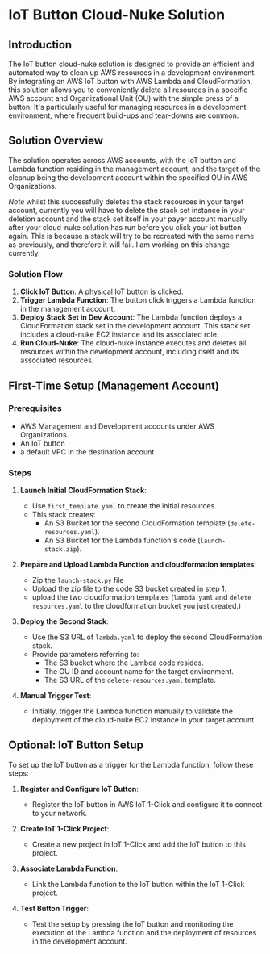 
# IoT Button Cloud-Nuke Solution

## Introduction

The IoT button cloud-nuke solution is designed to provide an efficient and automated way to clean up AWS resources in a development environment. By integrating an AWS IoT button with AWS Lambda and CloudFormation, this solution allows you to conveniently delete all resources in a specific AWS account and Organizational Unit (OU) with the simple press of a button. It's particularly useful for managing resources in a development environment, where frequent build-ups and tear-downs are common.

## Solution Overview

The solution operates across AWS accounts, with the IoT button and Lambda function residing in the management account, and the target of the cleanup being the development account within the specified OU in AWS Organizations.

*Note* whilst this successfully deletes the stack resources in your target account, currently you will have to delete the stack set instance in your deletion account and the stack set itself in your payer account manually after your cloud-nuke solution has run before you click your iot button again. This is because a stack will try to be recreated with the same name as previously, and therefore it will fail. I am working on this change currently.

### Solution Flow

1. **Click IoT Button**: A physical IoT button is clicked.
2. **Trigger Lambda Function**: The button click triggers a Lambda function in the management account.
3. **Deploy Stack Set in Dev Account**: The Lambda function deploys a CloudFormation stack set in the development account. This stack set includes a cloud-nuke EC2 instance and its associated role.
4. **Run Cloud-Nuke**: The cloud-nuke instance executes and deletes all resources within the development account, including itself and its associated resources.

## First-Time Setup (Management Account)

### Prerequisites

- AWS Management and Development accounts under AWS Organizations.
- An IoT button
- a default VPC in the destination account

### Steps
1. **Launch Initial CloudFormation Stack**:
   - Use `first_template.yaml` to create the initial resources.
   - This stack creates:
     - An S3 Bucket for the second CloudFormation template (`delete-resources.yaml`).
     - An S3 Bucket for the Lambda function's code (`launch-stack.zip`).

2. **Prepare and Upload Lambda Function and cloudformation templates**:
   - Zip the `launch-stack.py` file
   - Upload the zip file to the code S3 bucket created in step 1.
   - upload the two cloudformation templates (`lambda.yaml` and `delete resources.yaml` to the cloudformation bucket you just created.)

3. **Deploy the Second Stack**:
   - Use the S3 URL of `lambda.yaml` to deploy the second CloudFormation stack.
   - Provide parameters referring to:
     - The S3 bucket where the Lambda code resides.
     - The OU ID and account name for the target environment.
     - The S3 URL of the `delete-resources.yaml` template.

4. **Manual Trigger Test**:
   - Initially, trigger the Lambda function manually to validate the deployment of the cloud-nuke EC2 instance in your target account.

## Optional: IoT Button Setup

To set up the IoT button as a trigger for the Lambda function, follow these steps:

1. **Register and Configure IoT Button**:
   - Register the IoT button in AWS IoT 1-Click and configure it to connect to your network.

2. **Create IoT 1-Click Project**:
   - Create a new project in IoT 1-Click and add the IoT button to this project.

3. **Associate Lambda Function**:
   - Link the Lambda function to the IoT button within the IoT 1-Click project.

4. **Test Button Trigger**:
   - Test the setup by pressing the IoT button and monitoring the execution of the Lambda function and the deployment of resources in the development account.
